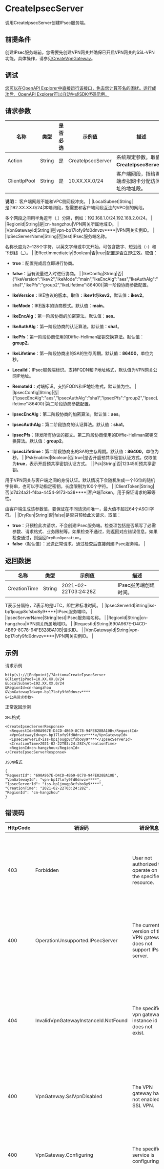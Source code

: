 # CreateIpsecServer

调用CreateIpsecServer创建IPsec服务端。

## 前提条件

创建IPsec服务端前，您需要先创建VPN网关并确保已开启VPN网关的SSL-VPN功能。具体操作，请参见[CreateVpnGateway](~~120363~~)。

## 调试

[您可以在OpenAPI Explorer中直接运行该接口，免去您计算签名的困扰。运行成功后，OpenAPI Explorer可以自动生成SDK代码示例。](https://api.aliyun.com/#product=Vpc&api=CreateIpsecServer&type=RPC&version=2016-04-28)

## 请求参数

|名称|类型|是否必选|示例值|描述|
|--|--|----|---|--|
|Action|String|是|CreateIpsecServer|系统规定参数。取值：**CreateIpsecServer**。 |
|ClientIpPool|String|是|10.XX.XX.0/24|客户端网段，指给客户端虚拟网卡分配访问地址的地址段。

 **说明：** 客户端网段不能和VPC侧网段冲突。 |
|LocalSubnet|String|是|192.XX.XX.0/24|本端网段，指需要和客户端网段互连的VPC侧的网段。

 多个网段之间用半角逗号（,）分隔，例如：192.168.1.0/24,192.168.2.0/24。 |
|RegionId|String|是|cn-hangzhou|VPN网关所属地域ID。 |
|VpnGatewayId|String|是|vpn-bp17lofy9fd0dnvzv\*\*\*\*|VPN网关实例ID。 |
|IpSecServerName|String|否|test|IPsec服务端名称。

 名称长度为2~128个字符，以英文字母或中文开始，可包含数字、短划线（-）和下划线（\_）。 |
|EffectImmediately|Boolean|否|true|配置是否立即生效。取值：

 -   **true**：配置完成后立即进行协商。
-   **false**：当有流量进入时进行协商。 |
|IkeConfig|String|否|\{"IkeVersion":"ikev2","IkeMode":"main","IkeEncAlg":"aes","IkeAuthAlg":"sha1","IkePfs":"group2","IkeLifetime":86400\}|第一阶段协商参数配置。

 -   **IkeVersion**：IKE协议的版本。取值：**ikev1**或**ikev2**，默认值：**ikev2**。
-   **IkeMode**：IKE版本的协商模式。默认值：**main**。
-   **IkeEncAlg**：第一阶段协商的加密算法。默认值：**aes**。
-   **IkeAuthAlg**：第一阶段协商的认证算法。默认值：**sha1**。
-   **IkePfs**：第一阶段协商使用的Diffie-Hellman密钥交换算法。默认值：**group2**。
-   **IkeLifetime**：第一阶段协商出的SA的生存周期。默认值：**86400**，单位为秒。
-   **LocalId**：IPsec服务端标识。支持FQDN和IP地址格式，默认值为VPN网关公网IP地址。
-   **RemoteId**：对端标识。支持FQDN和IP地址格式，默认值为空。 |
|IpsecConfig|String|否|\{"IpsecEncAlg":"aes","IpsecAuthAlg":"sha1","IpsecPfs":"group2","IpsecLifetime":86400\}|第二阶段协商参数配置。

 -   **IpsecEncAlg**：第二阶段协商的加密算法。默认值：**aes**。
-   **IpsecAuthAlg**：第二阶段协商的认证算法。默认值：**sha1**。
-   **IpsecPfs**：转发所有协议的报文。第二阶段协商使用的Diffie-Hellman密钥交换算法。默认值：**group2**。
-   **IpsecLifetime**：第二阶段协商出的SA的生存周期。默认值：**86400**，单位为秒。 |
|PskEnabled|Boolean|否|true|是否开启预共享密钥认证方式。仅取值为**true**，表示开启预共享密钥认证方式。 |
|Psk|String|否|123456|预共享密钥。

 用于VPN网关与客户端之间的身份认证。默认情况下会随机生成一个16位的随机字符串，也可以手动指定密钥。长度限制为100个字符。 |
|ClientToken|String|否|d7d24a21-f4ba-4454-9173-b38\*\*\*\*|客户端Token，用于保证请求的幂等性。

 由客户端生成该参数值，要保证在不同请求间唯一，最大值不超过64个ASCII字符。 |
|DryRun|String|否|false|是否只预检此次请求，取值：

 -   **true**：只预检此次请求，不会创建IPsec服务端。检查项包括是否填写了必需参数、请求格式、业务限制等。如果检查不通过，则返回对应错误信息。如果检查通过，则返回`DryRunOperation`。
-   **false**（默认值）：发送正常请求，通过检查后直接创建IPsec服务端。 |

## 返回数据

|名称|类型|示例值|描述|
|--|--|---|--|
|CreationTime|String|2021-02-22T03:24:28Z|IPsec服务端创建时间。

 T表示分隔符，Z表示的是UTC，即世界标准时间。 |
|IpsecServerId|String|iss-bp1jougp8cfsbo8y9\*\*\*\*|IPsec服务端ID。 |
|IpsecServerName|String|test|IPsec服务端名称。 |
|RegionId|String|cn-hangzhou|VPN网关所属地域ID。 |
|RequestId|String|690A967E-D4CD-4B69-8C78-94FE828BA10B|请求ID。 |
|VpnGatewayId|String|vpn-bp17lofy9fd0dnvzv\*\*\*\*|VPN网关实例ID。 |

## 示例

请求示例

```
http(s)://[Endpoint]/?Action=CreateIpsecServer
&ClientIpPool=10.XX.XX.0/24
&LocalSubnet=192.XX.XX.0/24
&RegionId=cn-hangzhou
&VpnGatewayId=vpn-bp17lofy9fd0dnvzv****
&<公共请求参数>
```

正常返回示例

`XML`格式

```
<CreateIpsecServerResponse>
  <RequestId>690A967E-D4CD-4B69-8C78-94FE828BA10B</RequestId>
  <VpnGatewayId>vpn-bp17lofy9fd0dnvzv****</VpnGatewayId>
  <IpsecServerId>iss-bp1jougp8cfsbo8y9****</IpsecServerId>
  <CreationTime>2021-02-22T03:24:28Z</CreationTime>
  <RegionId>cn-hangzhou</RegionId>
</CreateIpsecServerResponse>
```

`JSON`格式

```
{
"RequestId": "690A967E-D4CD-4B69-8C78-94FE828BA10B",
"VpnGatewayId": "vpn-bp17lofy9fd0dnvzv****",
"IpsecServerId": "iss-bp1jougp8cfsbo8y9****",
"CreationTime": "2021-02-22T03:24:28Z",
"RegionId": "cn-hangzhou"
}
```

## 错误码

|HttpCode|错误码|错误信息|描述|
|--------|---|----|--|
|403|Forbidden|User not authorized to operate on the specified resource.|您没有权限操作指定资源，请提交工单咨询。|
|400|OperationUnsupported.IPsecServer|The current version of the VPN gateway does not support IPsec server.|当前VPN网关版本不支持IPsec服务端。|
|404|InvalidVpnGatewayInstanceId.NotFound|The specified vpn gateway instance id does not exist.|指定的 VPN 网关不存在，请您检查 VPN 网关是否正确。|
|400|VpnGateway.SslVpnDisabled|The VPN gateway has not enabled SSL VPN.|VPN网关没有开启SSL VPN功能。|
|400|VpnGateway.Configuring|The specified service is configuring.|服务正在配置中，请您稍后再试。|
|400|VpnGateway.FinancialLocked|The specified service is financial locked.|该服务已欠费，请您先充值再操作。|
|400|OperationFailed.IPsecServerExist|An IPsec server already exists in the VPN gateway.|VPN网关中已经存在一个IPsec服务端。|
|400|IllegalParam.LocalSubnet|The specified "LocalSubnet" \(%s\) is invalid.|本端网段\(%s\)不合法。|
|400|QuotaExceeded.VpnRouteEntry|The number of route entries to the VPN gateway in the VPC routing table has reached the quota limit.|VPC路由表中指向VPN网关的路由条目已经达到配额限制。|

访问[错误中心](https://error-center.aliyun.com/status/product/Vpc)查看更多错误码。


